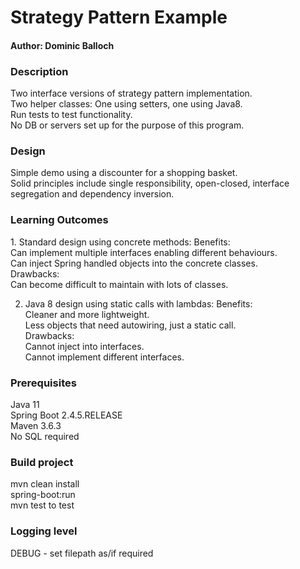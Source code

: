 <h1>Strategy Pattern Example</h1>
<h4>Author: Dominic Balloch</h4>

<h3>Description</h3>
Two interface versions of strategy pattern implementation.
<br/>Two helper classes: One using setters, one using Java8.
<br/>Run tests to test functionality.
<br/>No DB or servers set up for the purpose of this program.

<h3>Design</h3>
Simple demo using a discounter for a shopping basket.
<br/>Solid principles include single responsibility, open-closed,
interface segregation and dependency inversion.

<h3>Learning Outcomes</h3>
1. Standard design using concrete methods:
   Benefits:
   <br/> Can implement multiple interfaces enabling different behaviours.
   <br/> Can inject Spring handled objects into the concrete classes.
   <br/> Drawbacks:
   <br/> Can become difficult to maintain with lots of classes.

2. Java 8 design using static calls with lambdas:
   Benefits:
   <br/> Cleaner and more lightweight.
   <br/> Less objects that need autowiring, just a static call.
   <br/> Drawbacks:
   <br/> Cannot inject into interfaces.
   <br/> Cannot implement different interfaces.

<h3>Prerequisites</h3>
Java 11
<br/> Spring Boot 2.4.5.RELEASE
<br/>Maven 3.6.3
<br/>No SQL required

<h3>Build project</h3>
mvn clean install
<br/>spring-boot:run
<br/>mvn test to test

<h3>Logging level</h3>
DEBUG - set filepath as/if required
